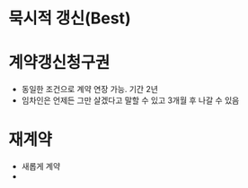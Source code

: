 # 묵시적 갱신(Best)
# 계약갱신청구권
- 동일한 조건으로 계약 연장 가능. 기간 2년
- 임차인은 언제든 그만 살겠다고 말할 수 있고 3개월 후 나갈 수 있음
# 재계약
- 새롭게 계약
- 